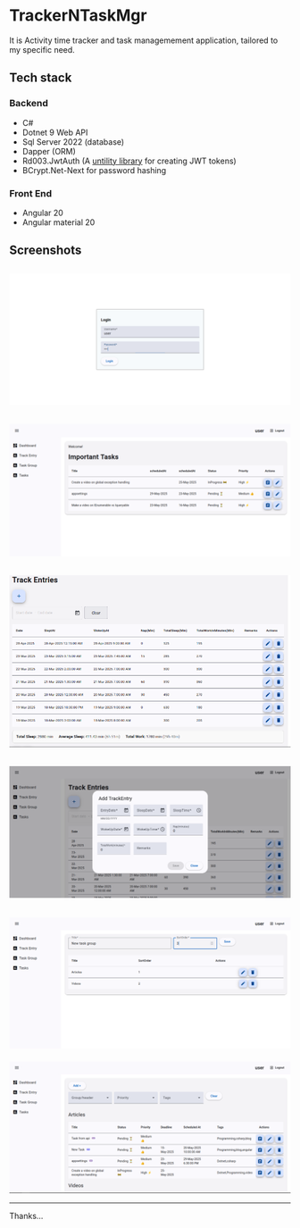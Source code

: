 # TrackerNTaskMgr

It is Activity time tracker and task managemement application, tailored to my specific need.

## Tech stack

### Backend

- C# 
- Dotnet 9 Web API 
- Sql Server 2022 (database)
- Dapper (ORM)
- Rd003.JwtAuth (A [untility library](https://www.nuget.org/packages/Rd003.JwtAuth/1.0.0) for creating JWT tokens)
- BCrypt.Net-Next for password hashing

### Front End

- Angular 20
- Angular material 20

## Screenshots

![1](/screenshots/1.png)
---
![2](/screenshots/2.png)
---
![3](/screenshots/3.png)
---
![4](/screenshots/4.png)
---
![5](/screenshots/5.png)
---
![6](/screenshots/6.png)

---

Thanks...